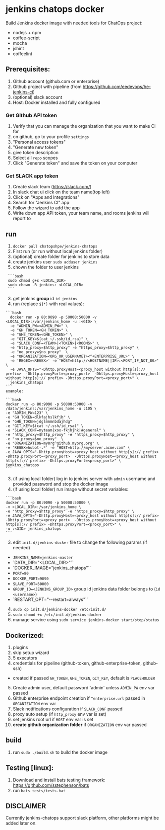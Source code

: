 # jenkins chatops docker
Build Jenkins docker image with needed tools for ChatOps project:
  - nodejs + npm
  - coffee-script
  - mocha
  - jshint
  - coffeelint

## Prerequisites:
1. Github account (github.com or enterprise)
2. Github project with pipeline (from https://github.com/eedevops/he-jenkins-ci)
3. (optional) slack account
4. Host: Docker installed and fully configured

  ### Get Github API token
  1. Verify that you can manage the organization that you want to make CI for
  2. on github, go to your profile `settings`
  3. "Personal access tokens"
  4. "Generate new token"
  5. give token description
  6. Select all `repo` scopes
  7. Click "Generate token" and save the token on your computer

  ### Get SLACK app token
  1. Create slack team (https://slack.com/)
  2. In slack chat ui click on the team name(top left)
  3. Click on "Apps and Integrations"
  4. Search for "Jenkins CI" app
  5. Follow the wizard to add the app
  6. Write down app API token, your team name, and rooms jenkins will report to

## run
1. `docker pull chatopshpe/jenkins-chatops`
2. First run (or run without local jenkins folder)
  1. (optional) create folder for jenkins to store data
   1. create jenkins user `sudo adduser jenkins`
   2. chown the folder to user jenkins

     ```bash
     sudo chmod g+s <LOCAL_DIR>
     sudo chown -R jenkins: <LOCAL_DIR>
     ```

   3. get jenkins **group** id `id jenkins`
  2. run (replace `${*}` with real values):

    ```bash
      docker run -p 80:9090 -p 50000:50000 -v <LOCAL_DIR>:/var/jenkins_home -u :<GID> \
      -e "ADMIN_PW=<ADMIN_PW>" \
      -e "GH_TOKEN=<GH_TOKEN>" \
      -e "GHE_TOKEN=<GHE_TOKEN>" \
      -e "GIT_KEY=$(cat ~/.ssh/id_rsa)" \
      -e "SLACK_CONF=<TEAM>|<TOKEN>|<ROOMS>" \
      -e "http_proxy=$http_proxy" -e "https_proxy=$http_proxy" \
      -e "no_proxy=$no_proxy"  \
      -e "ORGANIZATION=<ORG_OR_USERNAME}><^+ENTERPRISE_URL>" \
      -e 'REGEX=<REGEX>' -e "HOST=http://<HOSTNAME||IP>:<PORT_IF_NOT_80>" \
      -e JAVA_OPTS="-Dhttp.proxyHost=<proxy_host without http[s]:// prefix>  -Dhttp.proxyPort=<proxy_port>  -Dhttps.proxyHost=<proxy_host without http[s]:// prefix> -Dhttps.proxyPort=<proxy_port>" \
      jenkins_chatops
    ```
    example:

    ```bash
    docker run -p 80:9090 -p 50000:50000 -v /data/jenkins:/var/jenkins_home -u :105 \
    -e "ADMIN_PW=123" \
    -e "GH_TOKEN=dlkfajhslkfjh" \
    -e "GHE_TOKEN=jdglmnmnbdajhdg"
    -e "GIT_KEY=$(cat ~/.ssh/id_rsa)" \
    -e "SLACK_CONF=myteam|xox-fkjhjhk|#general" \
    -e "http_proxy=$http_proxy" -e "https_proxy=$http_proxy" \
    -e "no_proxy=$no_proxy"  \
    -e "ORGANIZATION=myOrg^github.myorg.org" \
    -e 'REGEX=hubot-.*' -e "HOST=http://myserver.acme.com" \
    -e JAVA_OPTS="-Dhttp.proxyHost=<proxy_host without http[s]:// prefix>  -Dhttp.proxyPort=<proxy_port>  -Dhttps.proxyHost=<proxy_host without http[s]:// prefix> -Dhttps.proxyPort=<proxy_port>" \
    jenkins_chatops
    ```

  3. (if using local folder) log in to jenkins server with `admin` username and provided password and stop the docker image
  4. (if using local folder) run image without secret variables:

    ```bash
    docker run -p 80:9090 -p 50000:50000 \
    -v <LOCAL_DIR>:/var/jenkins_home \
    -e "http_proxy=$http_proxy" -e "https_proxy=$http_proxy" \
    -e JAVA_OPTS="-Dhttp.proxyHost=<proxy_host without http[s]:// prefix>  -Dhttp.proxyPort=<proxy_port>  -Dhttps.proxyHost=<proxy_host without http[s]:// prefix> -Dhttps.proxyPort=<proxy_port>" \
    -u :<GID> jenkins_chatops
    ```

3. edit `init.d/jenkins-docker` file to change the following params (if needed)
  - `JENKINS_NAME=jenkins-master`
  - `DATA_DIR="<LOCAL_DIR>"``
  - `DOCKER_IMAGE="jenkins_chatops"``
  - `PORT=80`
  - `DOCKER_PORT=9090`
  - `SLAVE_PORT=50000`
  - `GROUP_ID=<JENKINS_GROUP_ID>` group id jenkins data folder belongs to (`id <username>`)
  - `RESTART_OPT="--restart=always"``
4. `sudo cp init.d/jenkins-docker /etc/init.d/`
5. `sudo chmod +x /etc/init.d/jenkins-docker`
6. manage service using `sudo service jenkins-docker start/stop/status`

## Dockerized:
1. plugins
2. skip setup wizard
3. 5 executors
4. credentials for pipeline (github-token, github-enterprise-token, github-ssh)
  - created if passed `GH_TOKEN`, `GHE_TOKEN`, `GIT_KEY`, default is `PLACEHOLDER`
5. Create admin user, default password 'admin' unless `ADMIN_PW` env var passed
6. Github enterprise endpoint creation if `^enterprise.url` passed in `ORGANIZATION` env var
7. Slack notifications configuration if `SLACK_CONF` passed
8. proxy auto setup (if `http_proxy` env var is set)
9. set jenkins root url if `HOST` env var is set
10. **create github organization folder** if `ORGANIZATION` env var passed

## build
1. run `sudo ./build.sh` to build the docker image

## Testing [linux]:
1. Download and install bats testing framework: https://github.com/sstephenson/bats
2. run `bats tests/tests.bat`

## DISCLAIMER
Currently jenkins-chatops support slack platform, other platforms might be added later on.
